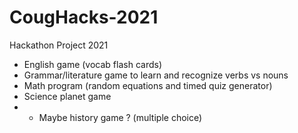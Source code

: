 # CougHacks-2021
Hackathon Project 2021
- English game (vocab flash cards)
- Grammar/literature game to learn and recognize verbs vs nouns
- Math program (random equations and timed quiz generator)
- Science planet game
- - Maybe history game ? (multiple choice)
